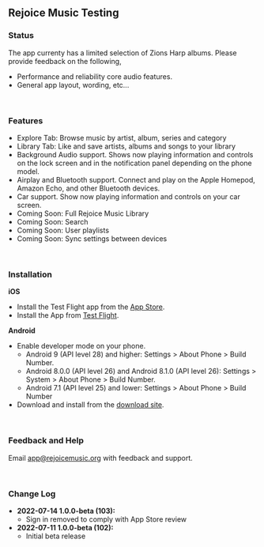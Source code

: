 <meta name="robots" content="noindex">
<style>
  h1 {
    display: none;  
  }
  ul {
    padding-left: 18px !important;
  }
  .markdown-body {
    max-width: 800px
  }
</style>


## Rejoice Music Testing


### Status

The app currenty has a limited selection of Zions Harp albums. Please provide feedback on the following,

- Performance and reliability core audio features.
- General app layout, wording, etc...

<br>

### Features

- Explore Tab: Browse music by artist, album, series and category
- Library Tab: Like and save artists, albums and songs to your library
- Background Audio support. Shows now playing information and controls on the lock screen and in the notification panel depending on the phone model.
- Airplay and Bluetooth support. Connect and play on the Apple Homepod, Amazon Echo, and other Bluetooth devices.
- Car support. Show now playing information and controls on your car screen.
- Coming Soon: Full Rejoice Music Library
- Coming Soon: Search
- Coming Soon: User playlists
- Coming Soon: Sync settings between devices


<br>

### Installation

**iOS**
- Install the Test Flight app from the [App Store](https://apps.apple.com/us/app/testflight/id899247664).
- Install the App from [Test Flight](https://testflight.apple.com/join/gYHQHlWo).

**Android**
- Enable developer mode on your phone.
  - Android 9 (API level 28) and higher: Settings > About Phone > Build Number.
  - Android 8.0.0 (API level 26) and Android 8.1.0 (API level 26): Settings > System > About Phone > Build Number.
  - Android 7.1 (API level 25) and lower: Settings > About Phone > Build Number
- Download and install from the [download site](https://rejoicemusic.github.io/test-site/release/android/app.apk).



<br>

### Feedback and Help

Email app@rejoicemusic.org with feedback and support.


<br>

### Change Log

- **2022-07-14 1.0.0-beta (103):**
  - Sign in removed to comply with App Store review
- **2022-07-11 1.0.0-beta (102):** 
  - Initial beta release